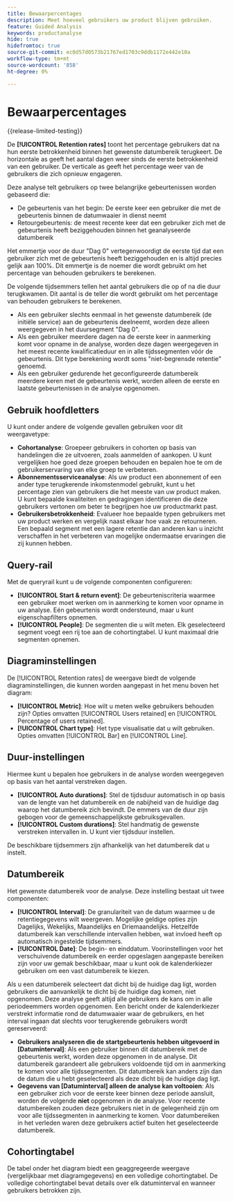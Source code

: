 ```yaml
---
title: Bewaarpercentages
description: Meet hoeveel gebruikers uw product blijven gebruiken.
feature: Guided Analysis
keywords: productanalyse
hide: true
hidefromtoc: true
source-git-commit: ec0d57d0573b21767ed1703c9ddb1172e442e10a
workflow-type: tm+mt
source-wordcount: '858'
ht-degree: 0%

---
```


# Bewaarpercentages

{{release-limited-testing}}

De **[!UICONTROL Retention rates]** toont het percentage gebruikers dat na hun eerste betrokkenheid binnen het gewenste datumbereik terugkeert. De horizontale as geeft het aantal dagen weer sinds de eerste betrokkenheid van een gebruiker. De verticale as geeft het percentage weer van de gebruikers die zich opnieuw engageren.

Deze analyse telt gebruikers op twee belangrijke gebeurtenissen worden gebaseerd die:

* De gebeurtenis van het begin: De eerste keer een gebruiker die met de gebeurtenis binnen de datumwaaier in dienst neemt
* Retourgebeurtenis: de meest recente keer dat een gebruiker zich met de gebeurtenis heeft beziggehouden binnen het geanalyseerde datumbereik

Het emmertje voor de duur &quot;Dag 0&quot; vertegenwoordigt de eerste tijd dat een gebruiker zich met de gebeurtenis heeft beziggehouden en is altijd precies gelijk aan 100%. Dit emmertje is de noemer die wordt gebruikt om het percentage van behouden gebruikers te berekenen.

De volgende tijdsemmers tellen het aantal gebruikers die op of na die duur terugkwamen. Dit aantal is de teller die wordt gebruikt om het percentage van behouden gebruikers te berekenen.

* Als een gebruiker slechts eenmaal in het gewenste datumbereik (de initiële service) aan de gebeurtenis deelneemt, worden deze alleen weergegeven in het duursegment &quot;Dag 0&quot;.
* Als een gebruiker meerdere dagen na de eerste keer in aanmerking komt voor opname in de analyse, worden deze dagen weergegeven in het meest recente kwalificatieduur en in alle tijdssegmenten vóór de gebeurtenis. Dit type berekening wordt soms &quot;niet-begrensde retentie&quot; genoemd.
* Als een gebruiker gedurende het geconfigureerde datumbereik meerdere keren met de gebeurtenis werkt, worden alleen de eerste en laatste gebeurtenissen in de analyse opgenomen.

## Gebruik hoofdletters

U kunt onder andere de volgende gevallen gebruiken voor dit weergavetype:

* **Cohortanalyse**: Groepeer gebruikers in cohorten op basis van handelingen die ze uitvoeren, zoals aanmelden of aankopen. U kunt vergelijken hoe goed deze groepen behouden en bepalen hoe te om de gebruikerservaring van elke groep te verbeteren.
* **Abonnementsserviceanalyse**: Als uw product een abonnement of een ander type terugkerende inkomstenmodel gebruikt, kunt u het percentage zien van gebruikers die het meeste van uw product maken. U kunt bepaalde kwaliteiten en gedragingen identificeren die deze gebruikers vertonen om beter te begrijpen hoe uw productmarkt past.
* **Gebruikersbetrokkenheid**: Evalueer hoe bepaalde typen gebruikers met uw product werken en vergelijk naast elkaar hoe vaak ze retourneren. Een bepaald segment met een lagere retentie dan anderen kan u inzicht verschaffen in het verbeteren van mogelijke ondermaatse ervaringen die zij kunnen hebben.

## Query-rail

Met de queryrail kunt u de volgende componenten configureren:

* **[!UICONTROL Start & return event]**: De gebeurteniscriteria waarmee een gebruiker moet werken om in aanmerking te komen voor opname in uw analyse. Eén gebeurtenis wordt ondersteund, maar u kunt eigenschapfilters opnemen.
* **[!UICONTROL People]**: De segmenten die u wilt meten. Elk geselecteerd segment voegt een rij toe aan de cohortingtabel. U kunt maximaal drie segmenten opnemen.

## Diagraminstellingen

De [!UICONTROL Retention rates] de weergave biedt de volgende diagraminstellingen, die kunnen worden aangepast in het menu boven het diagram:

* **[!UICONTROL Metric]**: Hoe wilt u meten welke gebruikers behouden zijn? Opties omvatten [!UICONTROL Users retained] en [!UICONTROL Percentage of users retained].
* **[!UICONTROL Chart type]**: Het type visualisatie dat u wilt gebruiken. Opties omvatten [!UICONTROL Bar] en [!UICONTROL Line].

## Duur-instellingen

Hiermee kunt u bepalen hoe gebruikers in de analyse worden weergegeven op basis van het aantal verstreken dagen.

* **[!UICONTROL Auto durations]**: Stel de tijdsduur automatisch in op basis van de lengte van het datumbereik en de nabijheid van de huidige dag waarop het datumbereik zich bevindt. De emmers van de duur zijn gebogen voor de gemeenschappelijkste gebruiksgevallen.
* **[!UICONTROL Custom durations]**: Stel handmatig de gewenste verstreken intervallen in. U kunt vier tijdsduur instellen.

De beschikbare tijdsemmers zijn afhankelijk van het datumbereik dat u instelt.

## Datumbereik

Het gewenste datumbereik voor de analyse. Deze instelling bestaat uit twee componenten:

* **[!UICONTROL Interval]**: De granulariteit van de datum waarmee u de retentiegegevens wilt weergeven. Mogelijke geldige opties zijn Dagelijks, Wekelijks, Maandelijks en Driemaandelijks. Hetzelfde datumbereik kan verschillende intervallen hebben, wat invloed heeft op automatisch ingestelde tijdsemmers.
* **[!UICONTROL Date]**: De begin- en einddatum. Voorinstellingen voor het verschuivende datumbereik en eerder opgeslagen aangepaste bereiken zijn voor uw gemak beschikbaar, maar u kunt ook de kalenderkiezer gebruiken om een vast datumbereik te kiezen.

Als u een datumbereik selecteert dat dicht bij de huidige dag ligt, worden gebruikers die aanvankelijk te dicht bij de huidige dag komen, niet opgenomen. Deze analyse geeft altijd alle gebruikers de kans om in alle periodeemmers worden opgenomen. Een bericht onder de kalenderkiezer verstrekt informatie rond de datumwaaier waar de gebruikers, en het interval ingaan dat slechts voor terugkerende gebruikers wordt gereserveerd:

* **Gebruikers analyseren die de startgebeurtenis hebben uitgevoerd in [Datuminterval]**: Als een gebruiker binnen dit datumbereik met de gebeurtenis werkt, worden deze opgenomen in de analyse. Dit datumbereik garandeert alle gebruikers voldoende tijd om in aanmerking te komen voor alle tijdssegmenten. Dit datumbereik kan anders zijn dan de datum die u hebt geselecteerd als deze dicht bij de huidige dag ligt.
* **Gegevens van [Datuminterval] alleen de analyse kan voltooien**: Als een gebruiker zich voor de eerste keer binnen deze periode aansluit, worden de volgende **niet** opgenomen in de analyse. Voor recente datumbereiken zouden deze gebruikers niet in de gelegenheid zijn om voor alle tijdssegmenten in aanmerking te komen. Voor datumbereiken in het verleden waren deze gebruikers actief buiten het geselecteerde datumbereik.

## Cohortingtabel

De tabel onder het diagram biedt een geaggregeerde weergave (vergelijkbaar met diagramgegevens) en een volledige cohortingtabel. De volledige cohortingtabel bevat details over elk datuminterval en wanneer gebruikers betrokken zijn.
